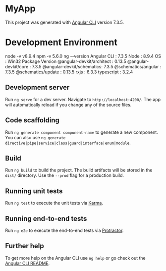 # MyApp

This project was generated with [Angular CLI](https://github.com/angular/angular-cli) version 7.3.5.

# Development Environment
node -v
v8.9.4
npm -v
5.6.0
ng --version
Angular CLI : 7.3.5
Node : 8.9.4
OS : Win32
Package                     Version
@angular-devkit/architect : 0.13.5
@angular-devkit/core      : 7.3.5
@angular-devkit/schematics: 7.3.5
@schematics/angular       : 7.3.5
@schematics/update        : 0.13.5
rxjs                      : 6.3.3
typescript                : 3.2.4




## Development server

Run `ng serve` for a dev server. Navigate to `http://localhost:4200/`. The app will automatically reload if you change any of the source files.

## Code scaffolding

Run `ng generate component component-name` to generate a new component. You can also use `ng generate directive|pipe|service|class|guard|interface|enum|module`.

## Build

Run `ng build` to build the project. The build artifacts will be stored in the `dist/` directory. Use the `--prod` flag for a production build.

## Running unit tests

Run `ng test` to execute the unit tests via [Karma](https://karma-runner.github.io).

## Running end-to-end tests

Run `ng e2e` to execute the end-to-end tests via [Protractor](http://www.protractortest.org/).

## Further help

To get more help on the Angular CLI use `ng help` or go check out the [Angular CLI README](https://github.com/angular/angular-cli/blob/master/README.md).
